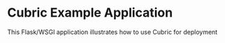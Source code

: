 # Cubric Example Application

This Flask/WSGI application illustrates how to use Cubric for deployment
